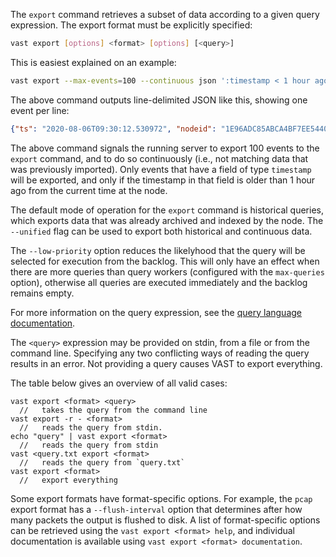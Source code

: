 The `export` command retrieves a subset of data according to a given query
expression. The export format must be explicitly specified:

```bash
vast export [options] <format> [options] [<query>]
```

This is easiest explained on an example:

```bash
vast export --max-events=100 --continuous json ':timestamp < 1 hour ago'
```

The above command outputs line-delimited JSON like this, showing one event per
line:

```json
{"ts": "2020-08-06T09:30:12.530972", "nodeid": "1E96ADC85ABCA4BF7EE5440CCD5EB324BEFB6B00#85879", "aid": 9, "actor_name": "pcap-reader", "key": "source.start", "value": "1596706212530"}
```

The above command signals the running server to export 100 events to the
`export` command, and to do so continuously (i.e., not matching data that was
previously imported). Only events that have a field of type `timestamp` will be
exported, and only if the timestamp in that field is older than 1 hour ago from
the current time at the node.

The default mode of operation for the `export` command is historical queries,
which exports data that was already archived and indexed by the node. The
`--unified` flag can be used to export both historical and continuous data.

The `--low-priority` option reduces the likelyhood that the query will be
selected for execution from the backlog. This will only have an effect when
there are more queries than query workers (configured with the `max-queries`
option), otherwise all queries are executed immediately and the backlog remains
empty.

For more information on the query expression, see the [query language
documentation](https://docs.tenzir.com/vast/query-language/overview).

The `<query>` expression may be provided on stdin, from a file or from
the command line. Specifying any two conflicting ways of reading the query
results in an error. Not providing a query causes VAST to export everything.

The table below gives an overview of all valid cases:

```
vast export <format> <query>
  //   takes the query from the command line
vast export -r - <format>
  //   reads the query from stdin.
echo "query" | vast export <format>
  //   reads the query from stdin
vast <query.txt export <format>
  //   reads the query from `query.txt`
vast export <format>
  //   export everything
 ```

Some export formats have format-specific options. For example, the `pcap` export
format has a `--flush-interval` option that determines after how many packets
the output is flushed to disk. A list of format-specific options can be
retrieved using the `vast export <format> help`, and individual documentation is
available using `vast export <format> documentation`.
